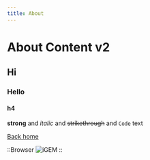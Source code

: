 ```yaml
---
title: About
---
```


# About Content v2

## Hi

### Hello

#### h4

**strong** and _italic_ and ~~strikethrough~~ and `Code` text

[Back home](/)

::Browser
![iGEM](/igem.png)
::
